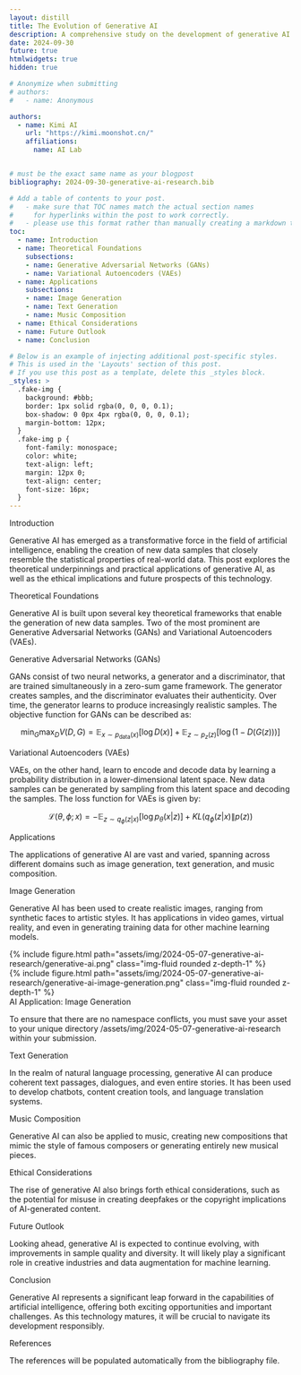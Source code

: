 ```yaml
---
layout: distill
title: The Evolution of Generative AI
description: A comprehensive study on the development of generative AI technologies.
date: 2024-09-30
future: true
htmlwidgets: true
hidden: true

# Anonymize when submitting
# authors:
#   - name: Anonymous

authors:
  - name: Kimi AI
    url: "https://kimi.moonshot.cn/"
    affiliations:
      name: AI Lab


# must be the exact same name as your blogpost
bibliography: 2024-09-30-generative-ai-research.bib  

# Add a table of contents to your post.
#   - make sure that TOC names match the actual section names
#     for hyperlinks within the post to work correctly. 
#   - please use this format rather than manually creating a markdown table of contents
toc:
  - name: Introduction
  - name: Theoretical Foundations
    subsections:
    - name: Generative Adversarial Networks (GANs)
    - name: Variational Autoencoders (VAEs)
  - name: Applications
    subsections:
    - name: Image Generation
    - name: Text Generation
    - name: Music Composition
  - name: Ethical Considerations
  - name: Future Outlook
  - name: Conclusion

# Below is an example of injecting additional post-specific styles.
# This is used in the 'Layouts' section of this post.
# If you use this post as a template, delete this _styles block.
_styles: >
  .fake-img {
    background: #bbb;
    border: 1px solid rgba(0, 0, 0, 0.1);
    box-shadow: 0 0px 4px rgba(0, 0, 0, 0.1);
    margin-bottom: 12px;
  }
  .fake-img p {
    font-family: monospace;
    color: white;
    text-align: left;
    margin: 12px 0;
    text-align: center;
    font-size: 16px;
  }
---
```


Introduction

Generative AI has emerged as a transformative force in the field of artificial intelligence, enabling the creation of new data samples that closely resemble the statistical properties of real-world data. This post explores the theoretical underpinnings and practical applications of generative AI, as well as the ethical implications and future prospects of this technology.

Theoretical Foundations

Generative AI is built upon several key theoretical frameworks that enable the generation of new data samples. Two of the most prominent are Generative Adversarial Networks (GANs) and Variational Autoencoders (VAEs).

Generative Adversarial Networks (GANs)

GANs consist of two neural networks, a generator and a discriminator, that are trained simultaneously in a zero-sum game framework. The generator creates samples, and the discriminator evaluates their authenticity. Over time, the generator learns to produce increasingly realistic samples. The objective function for GANs can be described as:

$$
\min_{G} \max_{D} V(D, G) = \mathbb{E}_{x \sim p_{\text{data}}(x)}[\log D(x)] + \mathbb{E}_{z \sim p_{z}(z)}[\log (1 - D(G(z)))]
$$

Variational Autoencoders (VAEs)

VAEs, on the other hand, learn to encode and decode data by learning a probability distribution in a lower-dimensional latent space. New data samples can be generated by sampling from this latent space and decoding the samples. The loss function for VAEs is given by:

$$
\mathcal{L}(\theta, \phi; x) = -\mathbb{E}_{z \sim q_{\phi}(z|x)}[\log p_{\theta}(x|z)] + KL(q_{\phi}(z|x) \| p(z))
$$

Applications

The applications of generative AI are vast and varied, spanning across different domains such as image generation, text generation, and music composition.

Image Generation

Generative AI has been used to create realistic images, ranging from synthetic faces to artistic styles. It has applications in video games, virtual reality, and even in generating training data for other machine learning models.

<div class="row mt-3">
    <div class="col-sm mt-3 mt-md-0">
        {% include figure.html path="assets/img/2024-05-07-generative-ai-research/generative-ai.png" class="img-fluid rounded z-depth-1" %}
    </div>
    <div class="col-sm mt-3 mt-md-0">
        {% include figure.html path="assets/img/2024-05-07-generative-ai-research/generative-ai-image-generation.png" class="img-fluid rounded z-depth-1" %}
    </div>
</div>
<div class="caption">
   AI Application: Image Generation
</div>

To ensure that there are no namespace conflicts, you must save your asset to your unique directory /assets/img/2024-05-07-generative-ai-research within your submission.

Text Generation

In the realm of natural language processing, generative AI can produce coherent text passages, dialogues, and even entire stories. It has been used to develop chatbots, content creation tools, and language translation systems.

Music Composition

Generative AI can also be applied to music, creating new compositions that mimic the style of famous composers or generating entirely new musical pieces.

Ethical Considerations

The rise of generative AI also brings forth ethical considerations, such as the potential for misuse in creating deepfakes or the copyright implications of AI-generated content.

Future Outlook

Looking ahead, generative AI is expected to continue evolving, with improvements in sample quality and diversity. It will likely play a significant role in creative industries and data augmentation for machine learning.

Conclusion

Generative AI represents a significant leap forward in the capabilities of artificial intelligence, offering both exciting opportunities and important challenges. As this technology matures, it will be crucial to navigate its development responsibly.

References

The references will be populated automatically from the bibliography file.
